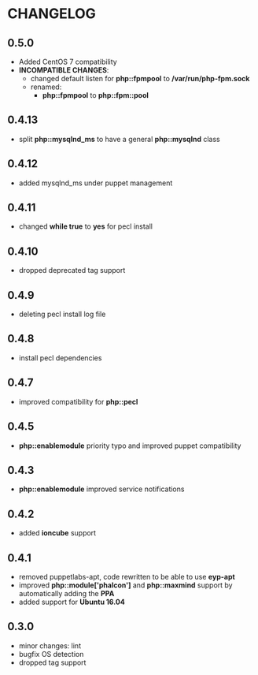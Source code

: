 # CHANGELOG

## 0.5.0

* Added CentOS 7 compatibility
* **INCOMPATIBLE CHANGES**:
  - changed default listen for **php::fpmpool** to **/var/run/php-fpm.sock**
  - renamed:
    - **php::fpmpool** to **php::fpm::pool**

## 0.4.13

* split **php::mysqlnd_ms** to have a general **php::mysqlnd** class

## 0.4.12

* added mysqlnd_ms under puppet management

## 0.4.11

* changed **while true** to **yes** for pecl install

## 0.4.10

* dropped deprecated tag support

## 0.4.9

* deleting pecl install log file

## 0.4.8

* install pecl dependencies

## 0.4.7

* improved compatibility for **php::pecl**

## 0.4.5

* **php::enablemodule** priority typo and improved puppet compatibility

## 0.4.3

* **php::enablemodule** improved service notifications

## 0.4.2

* added **ioncube** support

## 0.4.1

* removed puppetlabs-apt, code rewritten to be able to use **eyp-apt**
* improved **php::module['phalcon']** and **php::maxmind** support by automatically adding the **PPA**
* added support for **Ubuntu 16.04**

## 0.3.0

* minor changes: lint
* bugfix OS detection
* dropped tag support

